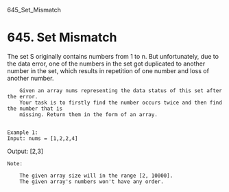 645_Set_Mismatch
# 645. Set Mismatch

The set S originally contains numbers from 1 to n. But
        unfortunately, due to the data error, one of the numbers in the set got duplicated to another
        number in the set, which results in repetition of one number and loss of another number.
    

    
        Given an array nums representing the data status of this set after the error.
        Your task is to firstly find the number occurs twice and then find the number that is
        missing. Return them in the form of an array.
    

    Example 1:
    Input: nums = [1,2,2,4]
Output: [2,3]

    

    Note:
    
        The given array size will in the range [2, 10000].
        The given array's numbers won't have any order.